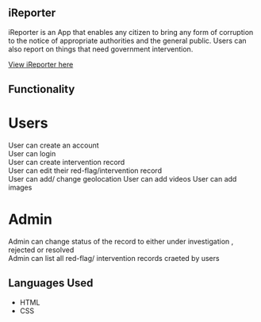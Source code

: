 ## iReporter

iReporter is an App that enables any citizen to bring any form of corruption to the notice of appropriate authorities and the general public.
Users can also report on things that need government intervention.

[View iReporter here](https://ernesthenry.github.io/iReporter/)


## Functionality 


# Users 
User can create an account<br/>
User can login<br/>
User can create intervention record<br/>
User can edit their red-flag/intervention record<br/>
User can add/ change geolocation
User can add videos
User can add images
 
 # Admin 
 Admin can change status of the record to either under investigation , rejected or resolved<br/>
 Admin can list all red-flag/ intervention records craeted by users
 
 ## Languages Used
 
 * HTML
 * CSS








